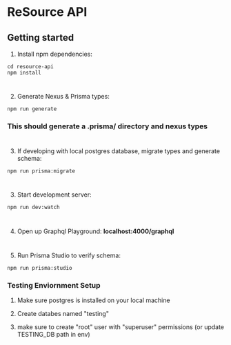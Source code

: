 # ReSource API

## Getting started

1. Install npm dependencies:

```
cd resource-api
npm install
```

#

2.  Generate Nexus & Prisma types:

```
npm run generate
```

### This should generate a .prisma/ directory and nexus types

#

3. If developing with local postgres database, migrate types and generate schema:

```
npm run prisma:migrate
```

#

3. Start development server:

```
npm run dev:watch
```

#

4. Open up Graphql Playground: <b>localhost:4000/graphql</b>

#

5. Run Prisma Studio to verify schema:

```
npm run prisma:studio
```

### Testing Enviornment Setup

1. Make sure postgres is installed on your local machine

2. Create databes named "testing"

3. make sure to create "root" user with "superuser" permissions (or update TESTING_DB path in env)
